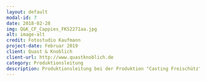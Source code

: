 ```yaml
---
layout: default
modal-id: 7
date: 2018-02-28
img: Q&K_CF_Cappies_FKS2271aa.jpg
alt: image-alt
credit: Fotostudio Kaufmann
project-date: Februar 2019
client: Quast & Knoblich
client-url: http://www.quastknoblich.de
category: Produktionsleitung
description: Produktionsleitung bei der Produktion "Casting Freischütz" des Berliner Performanceduos <a href="http://www.quastknoblich.de">Quast & Knoblich</a> in den Sophiensälen / Berlin. Förder*innen: Senatsverwaltung für Kultur und Europa und Fonds Darstellende Künste e.V.  
---
```


